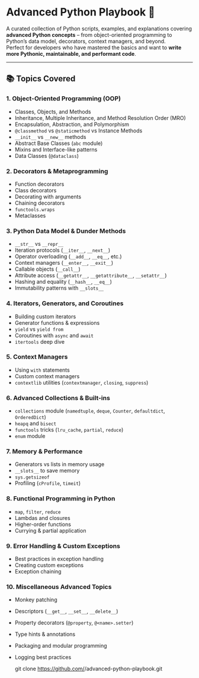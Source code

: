 # Advanced Python Playbook 🐍

A curated collection of Python scripts, examples, and explanations covering **advanced Python concepts** – from object-oriented programming to Python’s data model, decorators, context managers, and beyond.  
Perfect for developers who have mastered the basics and want to **write more Pythonic, maintainable, and performant code**.

---

## 📚 Topics Covered

### 1. Object-Oriented Programming (OOP)
- Classes, Objects, and Methods
- Inheritance, Multiple Inheritance, and Method Resolution Order (MRO)
- Encapsulation, Abstraction, and Polymorphism
- `@classmethod` vs `@staticmethod` vs Instance Methods
- `__init__` vs `__new__` methods
- Abstract Base Classes (`abc` module)
- Mixins and Interface-like patterns
- Data Classes (`@dataclass`)

### 2. Decorators & Metaprogramming
- Function decorators
- Class decorators
- Decorating with arguments
- Chaining decorators
- `functools.wraps`
- Metaclasses

### 3. Python Data Model & Dunder Methods
- `__str__` vs `__repr__`
- Iteration protocols (`__iter__`, `__next__`)
- Operator overloading (`__add__`, `__eq__`, etc.)
- Context managers (`__enter__`, `__exit__`)
- Callable objects (`__call__`)
- Attribute access (`__getattr__`, `__getattribute__`, `__setattr__`)
- Hashing and equality (`__hash__`, `__eq__`)
- Immutability patterns with `__slots__`

### 4. Iterators, Generators, and Coroutines
- Building custom iterators
- Generator functions & expressions
- `yield` vs `yield from`
- Coroutines with `async` and `await`
- `itertools` deep dive

### 5. Context Managers
- Using `with` statements
- Custom context managers
- `contextlib` utilities (`contextmanager`, `closing`, `suppress`)

### 6. Advanced Collections & Built-ins
- `collections` module (`namedtuple`, `deque`, `Counter`, `defaultdict`, `OrderedDict`)
- `heapq` and `bisect`
- `functools` tricks (`lru_cache`, `partial`, `reduce`)
- `enum` module

### 7. Memory & Performance
- Generators vs lists in memory usage
- `__slots__` to save memory
- `sys.getsizeof`
- Profiling (`cProfile`, `timeit`)

### 8. Functional Programming in Python
- `map`, `filter`, `reduce`
- Lambdas and closures
- Higher-order functions
- Currying & partial application

### 9. Error Handling & Custom Exceptions
- Best practices in exception handling
- Creating custom exceptions
- Exception chaining

### 10. Miscellaneous Advanced Topics
- Monkey patching
- Descriptors (`__get__`, `__set__`, `__delete__`)
- Property decorators (`@property`, `@<name>.setter`)
- Type hints & annotations
- Packaging and modular programming
- Logging best practices

   git clone https://github.com/<your-username>/advanced-python-playbook.git

